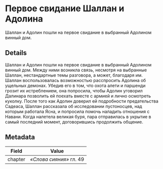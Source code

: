 # Первое свидание Шаллан и Адолина
Шаллан и Адолин пошли на первое свидание в выбранный Адолином винный дом.

## Details
Шаллан и Адолин пошли на первое свидание в выбранный Адолином винный дом. Между ними возникла связь, несмотря на выбранные Шаллан, нестандартные темы разговора, а может, благодаря им. Шаллан воспользовалась возможностью расспросить Адолина об ущельных демонах. Убедив его в том, что охота алети и паршенди грозит их истреблением, она попросила, чтобы Адолин уговорил Далинара позволить ей поехать вместе с армией и лично осмотреть куколку. После того как Адолин доверил ей подробности предательства Садеаса, Шаллан рассказала об исследовании пустоносцев, над которым работала Ясна, и попросила помочь наладить отношения с Навани. Когда налетела великая буря, пара отправилась в укрытие в самый последний момент, договорившись продолжить общение.

## Metadata
| Field | Value |
| ----- | ----- |
| chapter | *«Слова сияния»* гл. 49 |



